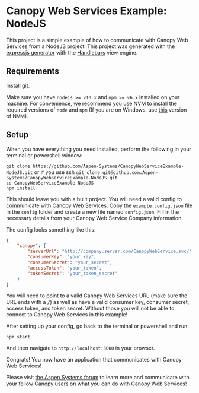# Canopy Web Services Example: NodeJS

This project is a simple example of how to communicate with Canopy Web Services from a NodeJS project! This project was generated with the [expressjs generator](https://expressjs.com/en/starter/generator.html) with the [Handlebars](https://handlebarsjs.com/) view engine.

## Requirements

Install [git](https://git-scm.com/).

Make sure you have `nodejs >= v10.x` and `npm >= v6.x` installed on your machine. For convenience, we recommend you use [NVM](https://github.com/creationix/nvm) to install the required versions of `node` and `npm` (If you are on Windows, use [this](https://github.com/coreybutler/nvm-windows) version of NVM).

## Setup

When you have everything you need installed, perform the following in your terminal or powershell window:

`git clone https://github.com/Aspen-Systems/CanopyWebServiceExample-NodeJS.git` or if you use ssh `git clone git@github.com:Aspen-Systems/CanopyWebServiceExample-NodeJS.git`  
`cd CanopyWebServiceExample-NodeJS`  
`npm install`  

This should leave you with a built project. You will need a valid config to communicate with Canopy Web Services. Copy the `example.config.json` file in the `config` folder and create a new file named `config.json`. Fill in the necessary details from your Canopy Web Service Company information.

The config looks something like this:

```json
{
    "canopy": {
        "serverUrl": "http://company.server.com/CanopyWebService.svc/",
        "consumerKey": "your_key",
        "consumerSecret": "your_secret",
        "accessToken": "your_token",
        "tokenSecret": "your_token_secret"
    }
}
```

You will need to point to a valid Canopy Web Services URL (make sure the URL ends with a `/`) as well as have a valid consumer key, consumer secret, access token, and token secret. Without those you will not be able to connect to Canopy Web Services in this example!

After setting up your config, go back to the terminal or powershell and run:

`npm start`  

And then navigate to `http://localhost:3000` in your browser.

Congrats! You now have an application that communicates with Canopy Web Services!

Please visit [the Aspen Systems forum](https://aspen.forumflash.com/login/) to learn more and communicate with your fellow Canopy users on what you can do with Canopy Web Services!

